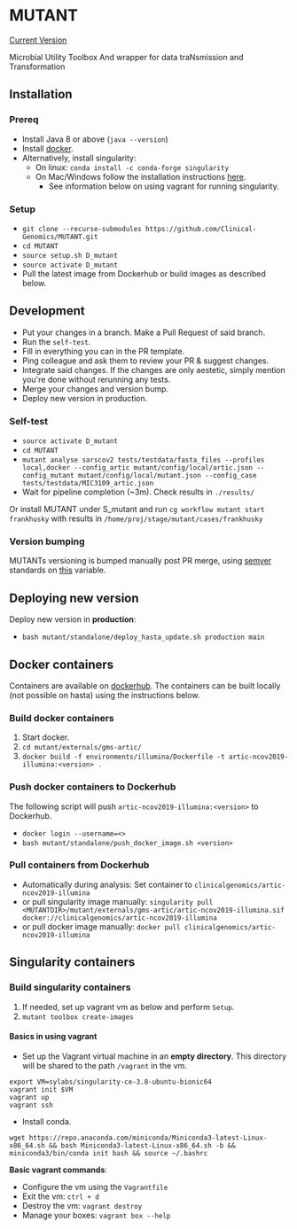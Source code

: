 # MUTANT
[Current Version](https://github.com/Clinical-Genomics/MUTANT/blob/main/mutant/__init__.py#L5)

Microbial Utility Toolbox And wrapper for data traNsmission and Transformation

## Installation

### Prereq
* Install Java 8 or above (`java --version`)
* Install [docker](https://www.docker.com/).
* Alternatively, install singularity: 
  * On linux: `conda install -c conda-forge singularity`
  * On Mac/Windows follow the installation instructions [here](https://sylabs.io/guides/3.7/admin-guide/installation.html#installation-on-windows-or-mac).
    * See information below on using vagrant for running singularity.

### Setup
* `git clone --recurse-submodules https://github.com/Clinical-Genomics/MUTANT.git`
* `cd MUTANT`
* `source setup.sh D_mutant`
* `source activate D_mutant`
* Pull the latest image from Dockerhub or build images as described below.

## Development
* Put your changes in a branch. Make a Pull Request of said branch.
* Run the `self-test`.
* Fill in everything you can in the PR template.
* Ping colleague and ask them to review your PR & suggest changes.
* Integrate said changes. If the changes are only aestetic, simply mention you're done without rerunning any tests.
* Merge your changes and version bump. 
* Deploy new version in production.


### Self-test
* `source activate D_mutant`
* `cd MUTANT`
* `mutant analyse sarscov2 tests/testdata/fasta_files --profiles local,docker --config_artic mutant/config/local/artic.json --config_mutant mutant/config/local/mutant.json --config_case tests/testdata/MIC3109_artic.json` 
* Wait for pipeline completion (~3m). Check results in `./results/` 

Or install MUTANT under S_mutant and run `cg workflow mutant start frankhusky` with results in `/home/proj/stage/mutant/cases/frankhusky`

### Version bumping
MUTANTs versioning is bumped manually post PR merge, using [semver](https://semver.org/) standards on [this](https://github.com/Clinical-Genomics/MUTANT/blob/main/mutant/__init__.py#L3) variable.

## Deploying new version
Deploy new version in **production**:
* `bash mutant/standalone/deploy_hasta_update.sh production main`

## Docker containers
Containers are available on [dockerhub](https://hub.docker.com/r/clinicalgenomics/artic-ncov2019-illumina). 
The containers can be built locally (not possible on hasta) using the instructions below.

### Build docker containers
1. Start docker.
2. `cd mutant/externals/gms-artic/`
3. `docker build -f environments/illumina/Dockerfile -t artic-ncov2019-illumina:<version> .`

### Push docker containers to Dockerhub
The following script will push `artic-ncov2019-illumina:<version>` to Dockerhub.
* `docker login --username=<>`
* `bash mutant/standalone/push_docker_image.sh <version>`

### Pull containers from Dockerhub
* Automatically during analysis: Set container to `clinicalgenomics/artic-ncov2019-illumina`
* or pull singularity image manually: `singularity pull <MUTANTDIR>/mutant/externals/gms-artic/artic-ncov2019-illumina.sif docker://clinicalgenomics/artic-ncov2019-illumina`
* or pull docker image manually: `docker pull clinicalgenomics/artic-ncov2019-illumina`

## Singularity containers

### Build singularity containers
1. If needed, set up vagrant vm as below and perform `Setup`.
2. `mutant toolbox create-images`

#### Basics in using vagrant
* Set up the Vagrant virtual machine in an **empty directory**. This directory will be shared to the path `/vagrant` in the vm.
```
export VM=sylabs/singularity-ce-3.8-ubuntu-bionic64
vagrant init $VM
vagrant up
vagrant ssh
```
* Install conda.
```
wget https://repo.anaconda.com/miniconda/Miniconda3-latest-Linux-x86_64.sh && bash Miniconda3-latest-Linux-x86_64.sh -b && miniconda3/bin/conda init bash && source ~/.bashrc
```
**Basic vagrant commands**:
* Configure the vm using the `Vagrantfile`
* Exit the vm: `ctrl + d`
* Destroy the vm: `vagrant destroy`
* Manage your boxes: `vagrant box --help`
